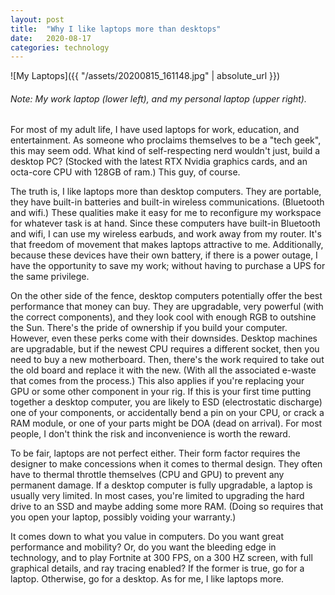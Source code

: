 ```yaml
---
layout: post
title:  "Why I like laptops more than desktops"
date:   2020-08-17
categories: technology
---
```


![My Laptops]({{ "/assets/20200815_161148.jpg" | absolute_url }})
###### Note: My work laptop (lower left), and my personal laptop (upper right). ######

For most of my adult life, I have used laptops for work, education, and entertainment. As someone who proclaims themselves to be a "tech geek", this may seem odd. What kind of self-respecting nerd wouldn't just, build a desktop PC? (Stocked with the latest RTX Nvidia graphics cards, and an octa-core CPU with 128GB of ram.) This guy, of course.

The truth is, I like laptops more than desktop computers. They are portable, they have built-in batteries and built-in wireless communications. (Bluetooth and wifi.) These qualities make it easy for me to reconfigure my workspace for whatever task is at hand. Since these computers have built-in Bluetooth and wifi, I can use my wireless earbuds, and work away from my router. It's that freedom of movement that makes laptops attractive to me. Additionally, because these devices have their own battery, if there is a power outage, I have the opportunity to save my work; without having to purchase a UPS for the same privilege.

On the other side of the fence, desktop computers potentially offer the best performance that money can buy. They are upgradable, very powerful (with the correct components), and they look cool with enough RGB to outshine the Sun. There's the pride of ownership if you build your computer. However, even these perks come with their downsides. Desktop machines are upgradable, but if the newest CPU requires a different socket, then you need to buy a new motherboard. Then, there's the work required to take out the old board and replace it with the new. (With all the associated e-waste that comes from the process.) This also applies if you're replacing your GPU or some other component in your rig. If this is your first time putting together a desktop computer, you are likely to ESD (electrostatic discharge) one of your components, or accidentally bend a pin on your CPU, or crack a RAM module, or one of your parts might be DOA (dead on arrival). For most people, I don't think the risk and inconvenience is worth the reward.

To be fair, laptops are not perfect either. Their form factor requires the designer to make concessions when it comes to thermal design. They often have to thermal throttle themselves (CPU and GPU) to prevent any permanent damage. If a desktop computer is fully upgradable, a laptop is usually very limited. In most cases, you're limited to upgrading the hard drive to an SSD and maybe adding some more RAM. (Doing so requires that you open your laptop, possibly voiding your warranty.)

It comes down to what you value in computers. Do you want great performance and mobility? Or, do you want the bleeding edge in technology, and to play Fortnite at 300 FPS, on a 300 HZ screen, with full graphical details, and ray tracing enabled? If the former is true, go for a laptop. Otherwise, go for a desktop. As for me, I like laptops more.